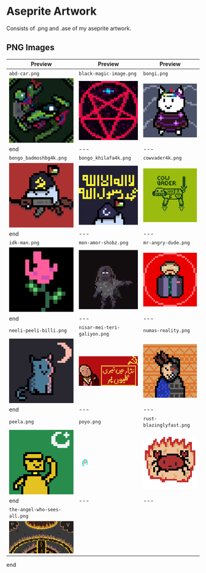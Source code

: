# Aseprite Artwork
Consists of .png and .ase of my aseprite artwork.

## PNG Images
| Preview | Preview | Preview |
| --- | --- | --- |
| `abd-car.png` | `black-magic-image.png` | `bongi.png` |
| ![abd-car.png](./png/abd-car.png) | ![black-magic-image.png](./png/black-magic-image.png) | ![bongi.png](./png/bongi.png) |
end| --- | --- | --- |
| `bongo_badmoshbg4k.png` | `bongo_khilafa4k.png` | `cowvader4k.png` |
| ![bongo_badmoshbg4k.png](./png/bongo_badmoshbg4k.png) | ![bongo_khilafa4k.png](./png/bongo_khilafa4k.png) | ![cowvader4k.png](./png/cowvader4k.png) |
end| --- | --- | --- |
| `idk-man.png` | `mon-amor-shobz.png` | `mr-angry-dude.png` |
| ![idk-man.png](./png/idk-man.png) | ![mon-amor-shobz.png](./png/mon-amor-shobz.png) | ![mr-angry-dude.png](./png/mr-angry-dude.png) |
end| --- | --- | --- |
| `neeli-peeli-billi.png` | `nisar-mei-teri-galiyon.png` | `numas-reality.png` |
| ![neeli-peeli-billi.png](./png/neeli-peeli-billi.png) | ![nisar-mei-teri-galiyon.png](./png/nisar-mei-teri-galiyon.png) | ![numas-reality.png](./png/numas-reality.png) |
end| --- | --- | --- |
| `peela.png` | `poyo.png` | `rust-blazinglyfast.png` |
| ![peela.png](./png/peela.png) | ![poyo.png](./png/poyo.png) | ![rust-blazinglyfast.png](./png/rust-blazinglyfast.png) |
end| --- | --- | --- |
| `the-angel-who-sees-all.png` |   |   |
| ![the-angel-who-sees-all.png](./png/the-angel-who-sees-all.png) |   |   |
end
